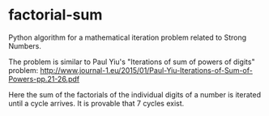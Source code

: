 # factorial-sum
Python algorithm for a mathematical iteration problem related to Strong Numbers.

The problem is similar to Paul Yiu's "Iterations of sum of powers of digits" problem:
http://www.journal-1.eu/2015/01/Paul-Yiu-Iterations-of-Sum-of-Powers-pp.21-26.pdf

Here the sum of the factorials of the individual digits of a number is iterated until a cycle arrives. It is provable that 7 cycles exist.
